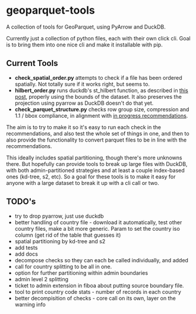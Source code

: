 # geoparquet-tools

A collection of tools for GeoParquet, using PyArrow and DuckDB.

Currently just a collection of python files, each with their own click cli. Goal is to bring them into one nice cli and make it installable with pip.

## Current Tools

* **check_spatial_order.py** attempts to check if a file has been ordered spatially. Not totally sure if it works right, but seems to.
* **hilbert_order.py** runs duckdb's st_hilbert function, as described in [this post](https://cholmes.medium.com/using-duckdbs-hilbert-function-with-geop-8ebc9137fb8a), properly using the bounds of the dataset. It also preserves the projection using pyarrow as DuckDB doesn't do that yet.
* **check_parquet_structure.py** checks row group size, compression and 1.1 / bbox compliance, in alignment with [in progress recommendations](https://github.com/opengeospatial/geoparquet/pull/254).

The aim is to try to make it so it's easy to run each check in the recommendations, and also test the whole set of things in one, and then to also provide the functionality to convert parquet files to be in line with the recommendations.

This ideally includes spatial partitioning, though there's more unknowns there. But hopefully can provide tools to break up large files with DuckDB, with both admin-partitioned strategies and at least a couple index-based ones (kd-tree, s2, etc). So a goal for these tools is to make it easy for anyone with a large dataset to break it up with a cli call or two.

## TODO's
 - try to drop pyarrow, just use duckdb
 - better handling of country file - download it automatically, test other country files, make a bit more generic. Param to set the country iso column (get rid of the table that guesses it)
 - spatial partitioning by kd-tree and s2
 - add tests
 - add docs
 - decompose checks so they can each be called individually, and added
 - call for country splitting to be all in one.
 - option for further partitioning within admin boundaries
 - admin level 2 splitting
 - ticket to admin extension in fiboa about putting source boundary file.
 - tool to print country code stats - number of records in each country
 - better decompisition of checks - core call on its own, layer on the warning info


